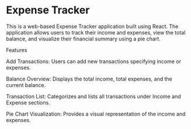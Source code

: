 # Expense Tracker

This is a web-based Expense Tracker application built using React. The application allows users to track their income and expenses, view the total balance, and visualize their financial summary using a pie chart.

Features

Add Transactions: Users can add new transactions specifying income or expenses.

Balance Overview: Displays the total income, total expenses, and the current balance.

Transaction List: Categorizes and lists all transactions under Income and Expense sections.

Pie Chart Visualization: Provides a visual representation of the income and expenses.
